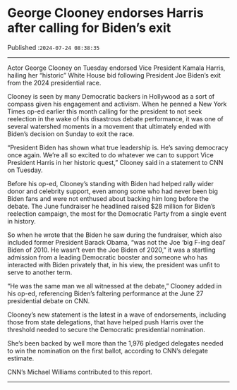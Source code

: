 # George Clooney endorses Harris after calling for Biden’s exit

Published :`2024-07-24 08:38:35`

---

Actor George Clooney on Tuesday endorsed Vice President Kamala Harris, hailing her “historic” White House bid following President Joe Biden’s exit from the 2024 presidential race.

Clooney is seen by many Democratic backers in Hollywood as a sort of compass given his engagement and activism. When he penned a New York Times op-ed earlier this month calling for the president to not seek reelection in the wake of his disastrous debate performance, it was one of several watershed moments in a movement that ultimately ended with Biden’s decision on Sunday to exit the race.

“President Biden has shown what true leadership is. He’s saving democracy once again. We’re all so excited to do whatever we can to support Vice President Harris in her historic quest,” Clooney said in a statement to CNN on Tuesday.

Before his op-ed, Clooney’s standing with Biden had helped rally wider donor and celebrity support, even among some who had never been big Biden fans and were not enthused about backing him long before the debate. The June fundraiser he headlined raised $28 million for Biden’s reelection campaign, the most for the Democratic Party from a single event in history.

So when he wrote that the Biden he saw during the fundraiser, which also included former President Barack Obama, “was not the Joe ‘big F-ing deal’ Biden of 2010. He wasn’t even the Joe Biden of 2020,” it was a startling admission from a leading Democratic booster and someone who has interacted with Biden privately that, in his view, the president was unfit to serve to another term.

“He was the same man we all witnessed at the debate,” Clooney added in his op-ed, referencing Biden’s faltering performance at the June 27 presidential debate on CNN.

Clooney’s new statement is the latest in a wave of endorsements, including those from state delegations, that have helped push Harris over the threshold needed to secure the Democratic presidential nomination.

She’s been backed by well more than the 1,976 pledged delegates needed to win the nomination on the first ballot, according to CNN’s delegate estimate.

CNN’s Michael Williams contributed to this report.

---

